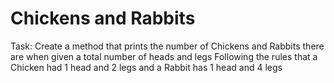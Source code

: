 # Chickens and Rabbits

Task: Create a method that prints the number of Chickens and Rabbits there are when given a total number of heads and legs
      Following the rules that a Chicken had 1 head and 2 legs and a Rabbit has 1 head and 4 legs
